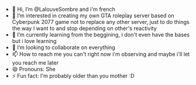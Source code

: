 - 👋 Hi, I’m @LalouveSombre and i'm french
- 👀 I’m interested in creating my own GTA roleplay server based on Cyberpunk 2077 game not to replace any other server, just to do things the way I want to and stop depending on other's reactivity
- 🌱 I’m currently learning from the beggining, i don't even have the bases but i love learning
- 💞️ I’m looking to collaborate on everything
- 📫 How to reach me you can't right now i'm observing and maybe i'll let you reach me later
- 😄 Pronouns: She
- ⚡ Fun fact: I'm probably older than you mother :D

<!---
LalouveSombre/LalouveSombre is a ✨ special ✨ repository because its `README.md` (this file) appears on your GitHub profile.
You can click the Preview link to take a look at your changes.
--->
